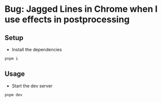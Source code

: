 # Bug: Jagged Lines in Chrome when I use effects in postprocessing

## Setup
- Install the dependencies

```bash
pnpm i
```

## Usage
- Start the dev server
```bash
pnpm dev
```
